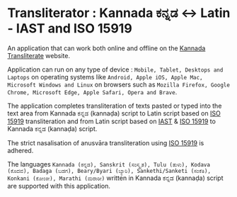 # Transliterator : Kannada ಕನ್ನಡ <-> Latin - IAST and ISO 15919
An application that can work both online and offline on the [Kannada Transliterate](https://vyshantha.github.io/kannadatransliterate/) website. 

Application can run on any type of device : ```Mobile, Tablet, Desktops and Laptops``` on operating systems like ```Android, Apple iOS, Apple Mac, Microsoft Windows and Linux``` on browsers such as ```Mozilla Firefox, Google Chrome, Microsoft Edge, Apple Safari, Opera and Brave```.

The application completes transliteration of texts pasted or typed into the text area from Kannada ಕನ್ನಡ (kannaḍa) script to Latin script based on [ISO 15919](https://en.wikipedia.org/wiki/ISO_15919) transliteration and from Latin script based on [IAST](https://en.wikipedia.org/wiki/International_Alphabet_of_Sanskrit_Transliteration) & [ISO 15919](https://en.wikipedia.org/wiki/ISO_15919) to Kannada ಕನ್ನಡ (kannaḍa) script.

The strict nasalisation of anusvāra transliteration using [ISO 15919](https://en.wikipedia.org/wiki/ISO_15919) is adhered. 

The languages ```Kannada (ಕನ್ನಡ), Sanskrit (ಸಂಸ್ಕೃತ), Tulu (ತುಳು), Kodava (ಕೊದವ), Badaga (ಬಡಗ), Beary/Byari (ಬ್ಯಾರಿ), Sankethi/Sanketi (ಸಂಕೆತಿ), Konkani (ಕೋಂಕೀ), Marathi (ಮರಾಠೀ)``` written in Kannada ಕನ್ನಡ (kannaḍa) script are supported with this application.
